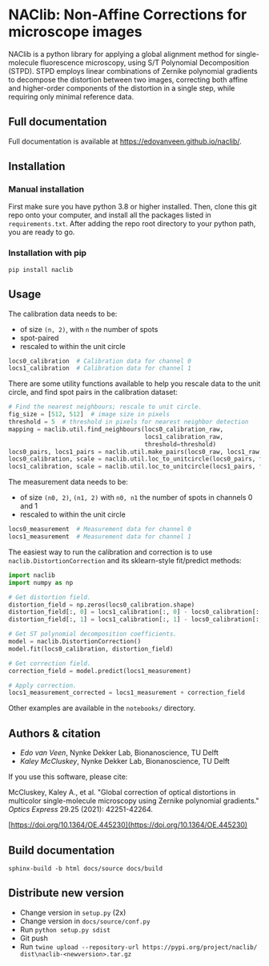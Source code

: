 # NAClib: Non-Affine Corrections for microscope images

NAClib is a python library for applying a global alignment method
for single-molecule fluorescence microscopy, using S/T Polynomial 
Decomposition (STPD). STPD employs linear combinations of Zernike 
polynomial gradients to decompose the distortion between two images, 
correcting both affine and higher-order components of the distortion 
in a single step, while requiring only minimal reference data.

## Full documentation

Full documentation is available at https://edovanveen.github.io/naclib/.

## Installation

### Manual installation

First make sure you have python 3.8 or higher installed. Then, clone
this git repo onto your computer, and install all the packages listed
in `requirements.txt`. After adding the repo root directory to
your python path, you are ready to go.

### Installation with pip

```
pip install naclib
```

## Usage

The calibration data needs to be:
- of size `(n, 2)`, with `n` the number of spots
- spot-paired
- rescaled to within the unit circle

```python 
locs0_calibration  # Calibration data for channel 0
locs1_calibration  # Calibration data for channel 1
```

There are some utility functions available to help you rescale
data to the unit circle, and find spot pairs in the calibration dataset:

```python
# Find the nearest neighbours; rescale to unit circle.
fig_size = [512, 512]  # image size in pixels
threshold = 5  # threshold in pixels for nearest neighbor detection
mapping = naclib.util.find_neighbours(locs0_calibration_raw, 
                                      locs1_calibration_raw, 
                                      threshold=threshold)
locs0_pairs, locs1_pairs = naclib.util.make_pairs(locs0_raw, locs1_raw, mapping)
locs0_calibration, scale = naclib.util.loc_to_unitcircle(locs0_pairs, fig_size)
locs1_calibration, scale = naclib.util.loc_to_unitcircle(locs1_pairs, fig_size)
```

The measurement data needs to be:
- of size `(n0, 2)`, `(n1, 2)` with `n0, n1` the number of spots in channels 0 and 1
- rescaled to within the unit circle

```python
locs0_measurement  # Measurement data for channel 0
locs1_measurement  # Measurement data for channel 1
```

The easiest way to run the calibration and correction is to use `naclib.DistortionCorrection`
and its sklearn-style fit/predict methods:

```python
import naclib
import numpy as np

# Get distortion field.
distortion_field = np.zeros(locs0_calibration.shape)
distortion_field[:, 0] = locs1_calibration[:, 0] - locs0_calibration[:, 0]
distortion_field[:, 1] = locs1_calibration[:, 1] - locs0_calibration[:, 1]

# Get ST polynomial decomposition coefficients.
model = naclib.DistortionCorrection()
model.fit(locs0_calibration, distortion_field)

# Get correction field.
correction_field = model.predict(locs1_measurement)

# Apply correction.
locs1_measurement_corrected = locs1_measurement + correction_field
```

Other examples are available in the `notebooks/` directory.

## Authors & citation

- *Edo van Veen*, Nynke Dekker Lab, Bionanoscience, TU Delft
- *Kaley McCluskey*, Nynke Dekker Lab, Bionanoscience, TU Delft

If you use this software, please cite:

McCluskey, Kaley A., et al. "Global correction of optical distortions in multicolor single-molecule microscopy using Zernike polynomial gradients." *Optics Express* 29.25 (2021): 42251-42264.

[https://doi.org/10.1364/OE.445230](https://doi.org/10.1364/OE.445230)

## Build documentation

```
sphinx-build -b html docs/source docs/build
```

## Distribute new version

- Change version in `setup.py` (2x)
- Change version in `docs/source/conf.py`
- Run `python setup.py sdist`
- Git push
- Run `twine upload --repository-url https://pypi.org/project/naclib/ dist\naclib-<newversion>.tar.gz
`